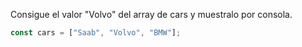Consigue el valor "Volvo" del array de cars y muestralo por consola.

```js
const cars = ["Saab", "Volvo", "BMW"];
```

